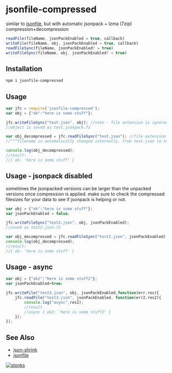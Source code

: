# jsonfile-compressed

similar to [jsonfile](https://www.npmjs.com/package/jsonfile), but with automatic jsonpack + lzma (7zip) compression+decompression

```javascript
readFile(fileName, jsonPackEnabled = true, callback) 
writeFile(fileName, obj, jsonPackEnabled = true, callback)
readFileSync(fileName, jsonPackEnabled? = true)
writeFileSync(fileName, obj, jsonPackEnabled? = true)
```

## Installation

```sh
npm i jsonfile-compressed
```

## Usage

```javascript
var jfc = require('jsonfile-compressed');
var obj = {"ok":"here is some stuff"};

jfc.writeFileSync("test.json", obj); //note - file extension is ignored
//object is saved as test.jsonpack.7z

var obj_decompressed = jfc.readFileSync("test.json"); //file extension optional
//^^^filename is automatically changed internally, from test.json to to test.jsonpack.7z

console.log(obj_decompressed);
//result:
//{ ok: 'here is some stuff' }
```

## Usage - jsonpack disabled

sometimes the jsonpacked versions can be larger than the unpacked versions once compression is applied. make sure to check the compressed filesizes for your data to see if jsonpack is helping or not.

```javascript
var obj = {"ok":"here is some stuff"};
var jsonPackEnabled = false;

jfc.writeFileSync("test2.json", obj, jsonPackEnabled);
//saved as test2.json.7z 

var obj_decompressed = jfc.readFileSync("test2.json", jsonPackEnabled);
console.log(obj_decompressed);
//result:
//{ ok: 'here is some stuff' }
```

## Usage - async

```javascript
var obj = {"ok2":"here is some stuff2"};
var jsonPackEnabled=true;

jfc.writeFile("test3.json", obj, jsonPackEnabled,function(err,res){
    jfc.readFile("test3.json", jsonPackEnabled, function(err2,res2){
        console.log("async",res2);
        //result
        //async { ok2: 'here is some stuff2' }
    });
});
```

## See Also

- [json-shrink](https://www.npmjs.com/package/json-shrink) 
- [jsonfile](https://www.npmjs.com/package/jsonfile)


[![stonks](https://i.imgur.com/UpDxbfe.png)](https://www.npmjs.com/~stonkpunk)



